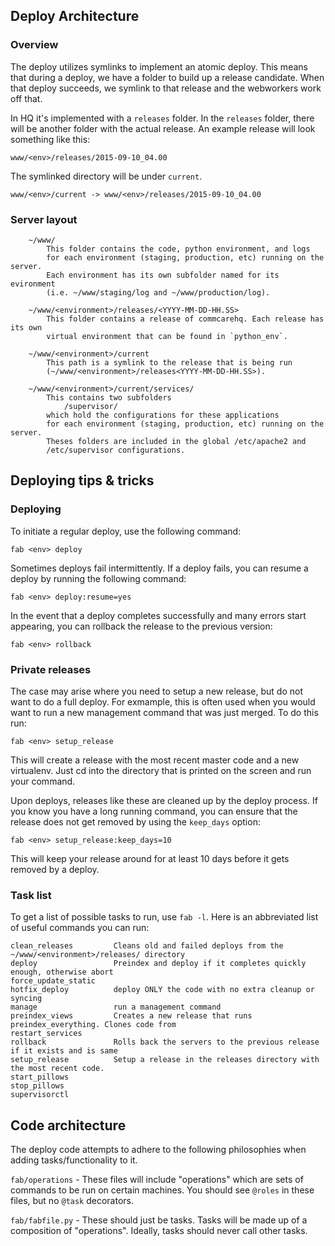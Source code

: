 ## Deploy Architecture

### Overview

The deploy utilizes symlinks to implement an atomic deploy. This means that during a deploy, we have a folder to build up a release candidate. When that deploy succeeds, we symlink to that release and the webworkers work off that.

In HQ it's implemented with a `releases` folder. In the `releases` folder, there will be another folder with the actual release. An example release will look something like this:
```
www/<env>/releases/2015-09-10_04.00
```
The symlinked directory will be under `current`. 
```
www/<env>/current -> www/<env>/releases/2015-09-10_04.00
```

### Server layout

```
    ~/www/
        This folder contains the code, python environment, and logs
        for each environment (staging, production, etc) running on the server.
        Each environment has its own subfolder named for its evironment
        (i.e. ~/www/staging/log and ~/www/production/log).

    ~/www/<environment>/releases/<YYYY-MM-DD-HH.SS>
        This folder contains a release of commcarehq. Each release has its own
        virtual environment that can be found in `python_env`.

    ~/www/<environment>/current
        This path is a symlink to the release that is being run
        (~/www/<environment>/releases<YYYY-MM-DD-HH.SS>).

    ~/www/<environment>/current/services/
        This contains two subfolders
            /supervisor/
        which hold the configurations for these applications
        for each environment (staging, production, etc) running on the server.
        Theses folders are included in the global /etc/apache2 and
        /etc/supervisor configurations.

```

## Deploying tips & tricks

### Deploying

To initiate a regular deploy, use the following command:

```
fab <env> deploy
```

Sometimes deploys fail intermittently. If a deploy fails, you can resume a deploy by running the following command:

```
fab <env> deploy:resume=yes
```

In the event that a deploy completes successfully and many errors start appearing, you can rollback the release to the previous version:

```
fab <env> rollback
```

### Private releases

The case may arise where you need to setup a new release, but do not want to do a full deploy. For exmample, this is often used when you would want to run a new management command that was just merged. To do this run:
```
fab <env> setup_release
```

This will create a release with the most recent master code and a new virtualenv. Just cd into the directory that is printed on the screen and run your command.

Upon deploys, releases like these are cleaned up by the deploy process. If you know you have a long running command, you can ensure that the release does not get removed by using the `keep_days` option:

```
fab <env> setup_release:keep_days=10
```

This will keep your release around for at least 10 days before it gets removed by a deploy.

### Task list

To get a list of possible tasks to run, use `fab -l`. Here is an abbreviated list of useful commands you can run:

```
clean_releases         Cleans old and failed deploys from the ~/www/<environment>/releases/ directory
deploy                 Preindex and deploy if it completes quickly enough, otherwise abort
force_update_static
hotfix_deploy          deploy ONLY the code with no extra cleanup or syncing
manage                 run a management command
preindex_views         Creates a new release that runs preindex_everything. Clones code from
restart_services
rollback               Rolls back the servers to the previous release if it exists and is same
setup_release          Setup a release in the releases directory with the most recent code.
start_pillows
stop_pillows
supervisorctl
```

## Code architecture

The deploy code attempts to adhere to the following philosophies when adding tasks/functionality to it.

`fab/operations` - These files will include "operations" which are sets of commands to be run on certain machines. You should see `@roles` in these files, but no `@task` decorators.

`fab/fabfile.py` - These should just be tasks. Tasks will be made up of a composition of "operations". Ideally, tasks should never call other tasks.
